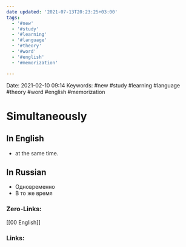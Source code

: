 ```yaml
---
date updated: '2021-07-13T20:23:25+03:00'
tags:
  - '#new'
  - '#study'
  - '#learning'
  - '#language'
  - '#theory'
  - '#word'
  - '#english'
  - '#memorization'

---
```


Date:				2021-02-10 09:14
Keywords:		#new #study #learning #language #theory #word #english #memorization

# Simultaneously

## In English

- at the same time.

## In Russian

- Одновременно
- В то же время

### Zero-Links:

[[00 English]]

### Links:
